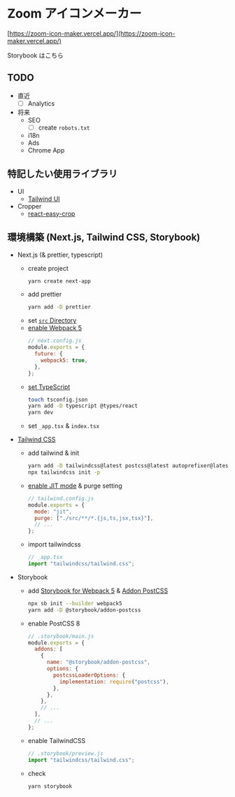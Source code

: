 # Zoom アイコンメーカー

[https://zoom-icon-maker.vercel.app/](https://zoom-icon-maker.vercel.app/)

Storybook はこちら

## TODO

- 直近
  - [ ] Analytics
- 将来
  - SEO
    - [ ] create `robots.txt`
  - i18n
  - Ads
  - Chrome App

## 特記したい使用ライブラリ

- UI
  - [Tailwind UI](https://tailwindui.com/)
- Cropper
  - [react-easy-crop](https://github.com/ricardo-ch/react-easy-crop)
  <!-- - 未使用
  - [classnames](https://www.npmjs.com/package/classnames)
  - [typescript-plugin-css-modules](https://github.com/mrmckeb/typescript-plugin-css-modules) -->

## 環境構築 (Next.js, Tailwind CSS, Storybook)

- Next.js (& prettier, typescript)
  - create project
    ```bash
    yarn create next-app
    ```
  - add prettier
    ```bash
    yarn add -D prettier
    ```
  - set [`src` Directory](https://nextjs.org/docs/advanced-features/src-directory)
  - [enable Webpack 5](https://nextjs.org/docs/messages/webpack5)
    ```javascript
    // next.config.js
    module.exports = {
      future: {
        webpack5: true,
      },
    };
    ```
  - [set TypeScript](https://nextjs.org/docs/basic-features/typescript)
    ```bash
    touch tsconfig.json
    yarn add -D typescript @types/react
    yarn dev
    ```
  - set `_app.tsx` & `index.tsx`
- [Tailwind CSS](https://tailwindcss.com/docs/guides/nextjs)

  - add tailwind & init
    ```bash
    yarn add -D tailwindcss@latest postcss@latest autoprefixer@latest
    npx tailwindcss init -p
    ```
  - [enable JIT mode](https://tailwindcss.com/docs/just-in-time-mode) & purge setting

    ```javascript
    // tailwind.config.js
    module.exports = {
      mode: "jit",
      purge: ["./src/**/*.{js,ts,jsx,tsx}"],
      // ...
    };
    ```

  - import tailwindcss
    ```typescript
    // _app.tsx
    import "tailwindcss/tailwind.css";
    ```

- Storybook
  - add [Storybook for Webpack 5](https://storybook.js.org/blog/storybook-for-webpack-5/) & [Addon PostCSS](https://storybook.js.org/addons/@storybook/addon-postcss)
    ```bash
    npx sb init --builder webpack5
    yarn add -D @storybook/addon-postcss
    ```
  - enable PostCSS 8
    ```javascript
    // .storybook/main.js
    module.exports = {
      addons: [
        {
          name: "@storybook/addon-postcss",
          options: {
            postcssLoaderOptions: {
              implementation: require("postcss"),
            },
          },
        },
        // ...
      ],
      // ...
    };
    ```
  - enable TailwindCSS
    ```javascript
    // .storybook/preview.js
    import "tailwindcss/tailwind.css";
    ```
  - check
    ```bash
    yarn storybook
    ```
